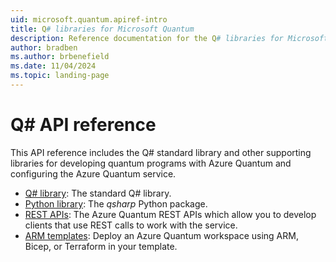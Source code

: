 ```yaml
---
uid: microsoft.quantum.apiref-intro
title: Q# libraries for Microsoft Quantum
description: Reference documentation for the Q# libraries for Microsoft Quantum
author: bradben
ms.author: brbenefield
ms.date: 11/04/2024
ms.topic: landing-page
---
```


# Q# API reference #

This API reference includes the Q# standard library and other supporting libraries for developing quantum programs with Azure Quantum and configuring the Azure Quantum service. 

- [Q# library](xref:microsoft.quantum.apiref-toc): The standard Q# library.
- [Python library](/python/qsharp/qsharp): The *qsharp* Python package.
- [REST APIs](/rest/api/azurequantum/): The Azure Quantum REST APIs which allow you to develop clients that use REST calls to work with the service.
- [ARM templates](/azure/templates/microsoft.quantum/workspaces?tabs=bicep&pivots=deployment-language-arm-template): Deploy an Azure Quantum workspace using ARM, Bicep, or Terraform in your template. 
